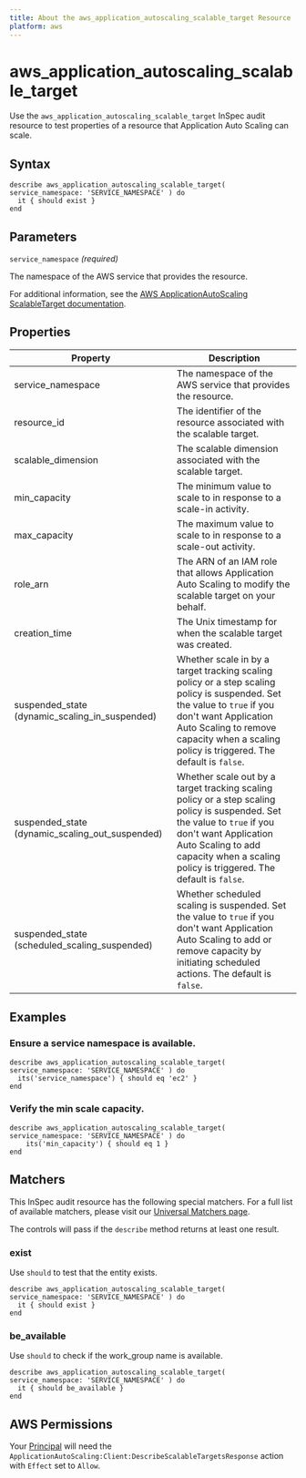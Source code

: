 ```yaml
---
title: About the aws_application_autoscaling_scalable_target Resource
platform: aws
---
```


# aws\_application\_autoscaling\_scalable\_target

Use the `aws_application_autoscaling_scalable_target` InSpec audit resource to test properties of a resource that Application Auto Scaling can scale.

## Syntax

    describe aws_application_autoscaling_scalable_target( service_namespace: 'SERVICE_NAMESPACE' ) do
      it { should exist }
    end

## Parameters

`service_namespace` _(required)_

The namespace of the AWS service that provides the resource.

For additional information, see the [AWS ApplicationAutoScaling ScalableTarget documentation](https://docs.aws.amazon.com/AWSCloudFormation/latest/UserGuide/aws-resource-applicationautoscaling-scalabletarget.html).

## Properties

| Property | Description|
| --- | --- |
| service_namespace | The namespace of the AWS service that provides the resource. |
| resource_id | The identifier of the resource associated with the scalable target. |
| scalable_dimension | The scalable dimension associated with the scalable target. |
| min_capacity | The minimum value to scale to in response to a scale-in activity. |
| max_capacity | The maximum value to scale to in response to a scale-out activity. |
| role_arn | The ARN of an IAM role that allows Application Auto Scaling to modify the scalable target on your behalf. |
| creation_time | The Unix timestamp for when the scalable target was created. |
| suspended_state (dynamic_scaling_in_suspended) | Whether scale in by a target tracking scaling policy or a step scaling policy is suspended. Set the value to `true` if you don't want Application Auto Scaling to remove capacity when a scaling policy is triggered. The default is `false`. |
| suspended_state (dynamic_scaling_out_suspended) | Whether scale out by a target tracking scaling policy or a step scaling policy is suspended. Set the value to `true` if you don't want Application Auto Scaling to add capacity when a scaling policy is triggered. The default is `false`. |
| suspended_state (scheduled_scaling_suspended) | Whether scheduled scaling is suspended. Set the value to `true` if you don't want Application Auto Scaling to add or remove capacity by initiating scheduled actions. The default is `false`. |

## Examples

### Ensure a service namespace is available.

    describe aws_application_autoscaling_scalable_target( service_namespace: 'SERVICE_NAMESPACE' ) do
      its('service_namespace') { should eq 'ec2' }
    end

### Verify the min scale capacity.

    describe aws_application_autoscaling_scalable_target( service_namespace: 'SERVICE_NAMESPACE' ) do
        its('min_capacity') { should eq 1 }
    end

## Matchers

This InSpec audit resource has the following special matchers. For a full list of available matchers, please visit our [Universal Matchers page](https://www.inspec.io/docs/reference/matchers/).

The controls will pass if the `describe` method returns at least one result.

### exist

Use `should` to test that the entity exists.

    describe aws_application_autoscaling_scalable_target( service_namespace: 'SERVICE_NAMESPACE' ) do
      it { should exist }
    end

### be_available

Use `should` to check if the work_group name is available.

    describe aws_application_autoscaling_scalable_target( service_namespace: 'SERVICE_NAMESPACE' ) do
      it { should be_available }
    end

## AWS Permissions

Your [Principal](https://docs.aws.amazon.com/IAM/latest/UserGuide/intro-structure.html#intro-structure-principal) will need the `ApplicationAutoScaling:Client:DescribeScalableTargetsResponse` action with `Effect` set to `Allow`.
